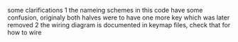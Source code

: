 some clarifications
1 the nameing schemes in this code have some confusion, originaly both halves were to have one more key which was later removed
2 the wiring diagram is documented in keymap files, check that for how to wire
